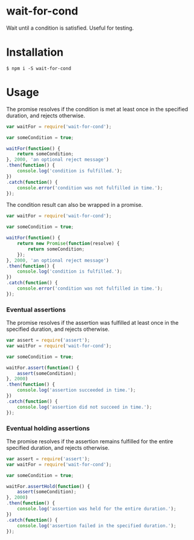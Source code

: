 # wait-for-cond
Wait until a condition is satisfied. Useful for testing.

# Installation
```shell
$ npm i -S wait-for-cond
```

# Usage
The promise resolves if the condition is met at least once in the specified duration, and rejects otherwise.
```javascript
var waitFor = require('wait-for-cond');

var someCondition = true;

waitFor(function() {
    return someCondition;
}, 2000, 'an optional reject message')
.then(function() {
    console.log('condition is fulfilled.');
})
.catch(function() {
    console.error('condition was not fulfilled in time.');
});
```

The condition result can also be wrapped in a promise.

```javascript
var waitFor = require('wait-for-cond');

var someCondition = true;

waitFor(function() {
    return new Promise(function(resolve) {
        return someCondition;
    });
}, 2000, 'an optional reject message')
.then(function() {
    console.log('condition is fulfilled.');
})
.catch(function() {
    console.error('condition was not fulfilled in time.');
});
```

### Eventual assertions
The promise resolves if the assertion was fulfilled at least once in the specified duration, and rejects otherwise.

```javascript
var assert = require('assert');
var waitFor = require('wait-for-cond');

var someCondition = true;

waitFor.assert(function() {
    assert(someCondition);
}, 2000)
.then(function() {
    console.log('assertion succeeded in time.');
})
.catch(function() {
    console.log('assertion did not succeed in time.');
});
```

### Eventual holding assertions 
The promise resolves if the assertion remains fulfilled for the entire specified duration, and rejects otherwise.

```javascript
var assert = require('assert');
var waitFor = require('wait-for-cond');

var someCondition = true;

waitFor.assertHold(function() {
    assert(someCondition);
}, 2000)
.then(function() {
    console.log('assertion was held for the entire duration.');
})
.catch(function() {
    console.log('assertion failed in the specified duration.');
});
```
